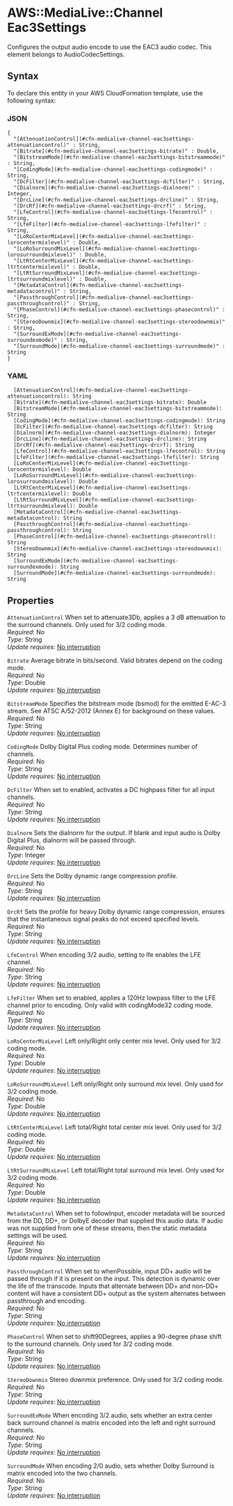 # AWS::MediaLive::Channel Eac3Settings<a name="aws-properties-medialive-channel-eac3settings"></a>

Configures the output audio encode to use the EAC3 audio codec\. This element belongs to AudioCodecSettings\.

## Syntax<a name="aws-properties-medialive-channel-eac3settings-syntax"></a>

To declare this entity in your AWS CloudFormation template, use the following syntax:

### JSON<a name="aws-properties-medialive-channel-eac3settings-syntax.json"></a>

```
{
  "[AttenuationControl](#cfn-medialive-channel-eac3settings-attenuationcontrol)" : String,
  "[Bitrate](#cfn-medialive-channel-eac3settings-bitrate)" : Double,
  "[BitstreamMode](#cfn-medialive-channel-eac3settings-bitstreammode)" : String,
  "[CodingMode](#cfn-medialive-channel-eac3settings-codingmode)" : String,
  "[DcFilter](#cfn-medialive-channel-eac3settings-dcfilter)" : String,
  "[Dialnorm](#cfn-medialive-channel-eac3settings-dialnorm)" : Integer,
  "[DrcLine](#cfn-medialive-channel-eac3settings-drcline)" : String,
  "[DrcRf](#cfn-medialive-channel-eac3settings-drcrf)" : String,
  "[LfeControl](#cfn-medialive-channel-eac3settings-lfecontrol)" : String,
  "[LfeFilter](#cfn-medialive-channel-eac3settings-lfefilter)" : String,
  "[LoRoCenterMixLevel](#cfn-medialive-channel-eac3settings-lorocentermixlevel)" : Double,
  "[LoRoSurroundMixLevel](#cfn-medialive-channel-eac3settings-lorosurroundmixlevel)" : Double,
  "[LtRtCenterMixLevel](#cfn-medialive-channel-eac3settings-ltrtcentermixlevel)" : Double,
  "[LtRtSurroundMixLevel](#cfn-medialive-channel-eac3settings-ltrtsurroundmixlevel)" : Double,
  "[MetadataControl](#cfn-medialive-channel-eac3settings-metadatacontrol)" : String,
  "[PassthroughControl](#cfn-medialive-channel-eac3settings-passthroughcontrol)" : String,
  "[PhaseControl](#cfn-medialive-channel-eac3settings-phasecontrol)" : String,
  "[StereoDownmix](#cfn-medialive-channel-eac3settings-stereodownmix)" : String,
  "[SurroundExMode](#cfn-medialive-channel-eac3settings-surroundexmode)" : String,
  "[SurroundMode](#cfn-medialive-channel-eac3settings-surroundmode)" : String
}
```

### YAML<a name="aws-properties-medialive-channel-eac3settings-syntax.yaml"></a>

```
  [AttenuationControl](#cfn-medialive-channel-eac3settings-attenuationcontrol): String
  [Bitrate](#cfn-medialive-channel-eac3settings-bitrate): Double
  [BitstreamMode](#cfn-medialive-channel-eac3settings-bitstreammode): String
  [CodingMode](#cfn-medialive-channel-eac3settings-codingmode): String
  [DcFilter](#cfn-medialive-channel-eac3settings-dcfilter): String
  [Dialnorm](#cfn-medialive-channel-eac3settings-dialnorm): Integer
  [DrcLine](#cfn-medialive-channel-eac3settings-drcline): String
  [DrcRf](#cfn-medialive-channel-eac3settings-drcrf): String
  [LfeControl](#cfn-medialive-channel-eac3settings-lfecontrol): String
  [LfeFilter](#cfn-medialive-channel-eac3settings-lfefilter): String
  [LoRoCenterMixLevel](#cfn-medialive-channel-eac3settings-lorocentermixlevel): Double
  [LoRoSurroundMixLevel](#cfn-medialive-channel-eac3settings-lorosurroundmixlevel): Double
  [LtRtCenterMixLevel](#cfn-medialive-channel-eac3settings-ltrtcentermixlevel): Double
  [LtRtSurroundMixLevel](#cfn-medialive-channel-eac3settings-ltrtsurroundmixlevel): Double
  [MetadataControl](#cfn-medialive-channel-eac3settings-metadatacontrol): String
  [PassthroughControl](#cfn-medialive-channel-eac3settings-passthroughcontrol): String
  [PhaseControl](#cfn-medialive-channel-eac3settings-phasecontrol): String
  [StereoDownmix](#cfn-medialive-channel-eac3settings-stereodownmix): String
  [SurroundExMode](#cfn-medialive-channel-eac3settings-surroundexmode): String
  [SurroundMode](#cfn-medialive-channel-eac3settings-surroundmode): String
```

## Properties<a name="aws-properties-medialive-channel-eac3settings-properties"></a>

`AttenuationControl`  <a name="cfn-medialive-channel-eac3settings-attenuationcontrol"></a>
When set to attenuate3Db, applies a 3 dB attenuation to the surround channels\. Only used for 3/2 coding mode\.  
*Required*: No  
*Type*: String  
*Update requires*: [No interruption](https://docs.aws.amazon.com/AWSCloudFormation/latest/UserGuide/using-cfn-updating-stacks-update-behaviors.html#update-no-interrupt)

`Bitrate`  <a name="cfn-medialive-channel-eac3settings-bitrate"></a>
Average bitrate in bits/second\. Valid bitrates depend on the coding mode\.  
*Required*: No  
*Type*: Double  
*Update requires*: [No interruption](https://docs.aws.amazon.com/AWSCloudFormation/latest/UserGuide/using-cfn-updating-stacks-update-behaviors.html#update-no-interrupt)

`BitstreamMode`  <a name="cfn-medialive-channel-eac3settings-bitstreammode"></a>
Specifies the bitstream mode \(bsmod\) for the emitted E\-AC\-3 stream\. See ATSC A/52\-2012 \(Annex E\) for background on these values\.  
*Required*: No  
*Type*: String  
*Update requires*: [No interruption](https://docs.aws.amazon.com/AWSCloudFormation/latest/UserGuide/using-cfn-updating-stacks-update-behaviors.html#update-no-interrupt)

`CodingMode`  <a name="cfn-medialive-channel-eac3settings-codingmode"></a>
Dolby Digital Plus coding mode\. Determines number of channels\.  
*Required*: No  
*Type*: String  
*Update requires*: [No interruption](https://docs.aws.amazon.com/AWSCloudFormation/latest/UserGuide/using-cfn-updating-stacks-update-behaviors.html#update-no-interrupt)

`DcFilter`  <a name="cfn-medialive-channel-eac3settings-dcfilter"></a>
When set to enabled, activates a DC highpass filter for all input channels\.  
*Required*: No  
*Type*: String  
*Update requires*: [No interruption](https://docs.aws.amazon.com/AWSCloudFormation/latest/UserGuide/using-cfn-updating-stacks-update-behaviors.html#update-no-interrupt)

`Dialnorm`  <a name="cfn-medialive-channel-eac3settings-dialnorm"></a>
Sets the dialnorm for the output\. If blank and input audio is Dolby Digital Plus, dialnorm will be passed through\.  
*Required*: No  
*Type*: Integer  
*Update requires*: [No interruption](https://docs.aws.amazon.com/AWSCloudFormation/latest/UserGuide/using-cfn-updating-stacks-update-behaviors.html#update-no-interrupt)

`DrcLine`  <a name="cfn-medialive-channel-eac3settings-drcline"></a>
Sets the Dolby dynamic range compression profile\.  
*Required*: No  
*Type*: String  
*Update requires*: [No interruption](https://docs.aws.amazon.com/AWSCloudFormation/latest/UserGuide/using-cfn-updating-stacks-update-behaviors.html#update-no-interrupt)

`DrcRf`  <a name="cfn-medialive-channel-eac3settings-drcrf"></a>
Sets the profile for heavy Dolby dynamic range compression, ensures that the instantaneous signal peaks do not exceed specified levels\.  
*Required*: No  
*Type*: String  
*Update requires*: [No interruption](https://docs.aws.amazon.com/AWSCloudFormation/latest/UserGuide/using-cfn-updating-stacks-update-behaviors.html#update-no-interrupt)

`LfeControl`  <a name="cfn-medialive-channel-eac3settings-lfecontrol"></a>
When encoding 3/2 audio, setting to lfe enables the LFE channel\.  
*Required*: No  
*Type*: String  
*Update requires*: [No interruption](https://docs.aws.amazon.com/AWSCloudFormation/latest/UserGuide/using-cfn-updating-stacks-update-behaviors.html#update-no-interrupt)

`LfeFilter`  <a name="cfn-medialive-channel-eac3settings-lfefilter"></a>
When set to enabled, applies a 120Hz lowpass filter to the LFE channel prior to encoding\. Only valid with codingMode32 coding mode\.  
*Required*: No  
*Type*: String  
*Update requires*: [No interruption](https://docs.aws.amazon.com/AWSCloudFormation/latest/UserGuide/using-cfn-updating-stacks-update-behaviors.html#update-no-interrupt)

`LoRoCenterMixLevel`  <a name="cfn-medialive-channel-eac3settings-lorocentermixlevel"></a>
Left only/Right only center mix level\. Only used for 3/2 coding mode\.  
*Required*: No  
*Type*: Double  
*Update requires*: [No interruption](https://docs.aws.amazon.com/AWSCloudFormation/latest/UserGuide/using-cfn-updating-stacks-update-behaviors.html#update-no-interrupt)

`LoRoSurroundMixLevel`  <a name="cfn-medialive-channel-eac3settings-lorosurroundmixlevel"></a>
Left only/Right only surround mix level\. Only used for 3/2 coding mode\.  
*Required*: No  
*Type*: Double  
*Update requires*: [No interruption](https://docs.aws.amazon.com/AWSCloudFormation/latest/UserGuide/using-cfn-updating-stacks-update-behaviors.html#update-no-interrupt)

`LtRtCenterMixLevel`  <a name="cfn-medialive-channel-eac3settings-ltrtcentermixlevel"></a>
Left total/Right total center mix level\. Only used for 3/2 coding mode\.  
*Required*: No  
*Type*: Double  
*Update requires*: [No interruption](https://docs.aws.amazon.com/AWSCloudFormation/latest/UserGuide/using-cfn-updating-stacks-update-behaviors.html#update-no-interrupt)

`LtRtSurroundMixLevel`  <a name="cfn-medialive-channel-eac3settings-ltrtsurroundmixlevel"></a>
Left total/Right total surround mix level\. Only used for 3/2 coding mode\.  
*Required*: No  
*Type*: Double  
*Update requires*: [No interruption](https://docs.aws.amazon.com/AWSCloudFormation/latest/UserGuide/using-cfn-updating-stacks-update-behaviors.html#update-no-interrupt)

`MetadataControl`  <a name="cfn-medialive-channel-eac3settings-metadatacontrol"></a>
When set to followInput, encoder metadata will be sourced from the DD, DD\+, or DolbyE decoder that supplied this audio data\. If audio was not supplied from one of these streams, then the static metadata settings will be used\.  
*Required*: No  
*Type*: String  
*Update requires*: [No interruption](https://docs.aws.amazon.com/AWSCloudFormation/latest/UserGuide/using-cfn-updating-stacks-update-behaviors.html#update-no-interrupt)

`PassthroughControl`  <a name="cfn-medialive-channel-eac3settings-passthroughcontrol"></a>
When set to whenPossible, input DD\+ audio will be passed through if it is present on the input\. This detection is dynamic over the life of the transcode\. Inputs that alternate between DD\+ and non\-DD\+ content will have a consistent DD\+ output as the system alternates between passthrough and encoding\.  
*Required*: No  
*Type*: String  
*Update requires*: [No interruption](https://docs.aws.amazon.com/AWSCloudFormation/latest/UserGuide/using-cfn-updating-stacks-update-behaviors.html#update-no-interrupt)

`PhaseControl`  <a name="cfn-medialive-channel-eac3settings-phasecontrol"></a>
When set to shift90Degrees, applies a 90\-degree phase shift to the surround channels\. Only used for 3/2 coding mode\.  
*Required*: No  
*Type*: String  
*Update requires*: [No interruption](https://docs.aws.amazon.com/AWSCloudFormation/latest/UserGuide/using-cfn-updating-stacks-update-behaviors.html#update-no-interrupt)

`StereoDownmix`  <a name="cfn-medialive-channel-eac3settings-stereodownmix"></a>
Stereo downmix preference\. Only used for 3/2 coding mode\.  
*Required*: No  
*Type*: String  
*Update requires*: [No interruption](https://docs.aws.amazon.com/AWSCloudFormation/latest/UserGuide/using-cfn-updating-stacks-update-behaviors.html#update-no-interrupt)

`SurroundExMode`  <a name="cfn-medialive-channel-eac3settings-surroundexmode"></a>
When encoding 3/2 audio, sets whether an extra center back surround channel is matrix encoded into the left and right surround channels\.  
*Required*: No  
*Type*: String  
*Update requires*: [No interruption](https://docs.aws.amazon.com/AWSCloudFormation/latest/UserGuide/using-cfn-updating-stacks-update-behaviors.html#update-no-interrupt)

`SurroundMode`  <a name="cfn-medialive-channel-eac3settings-surroundmode"></a>
When encoding 2/0 audio, sets whether Dolby Surround is matrix encoded into the two channels\.  
*Required*: No  
*Type*: String  
*Update requires*: [No interruption](https://docs.aws.amazon.com/AWSCloudFormation/latest/UserGuide/using-cfn-updating-stacks-update-behaviors.html#update-no-interrupt)